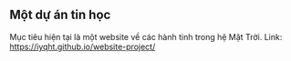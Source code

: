## Một dự án tin học

Mục tiêu hiện tại là một website về các hành tinh trong hệ Mặt Trời.
Link: https://iyqht.github.io/website-project/
